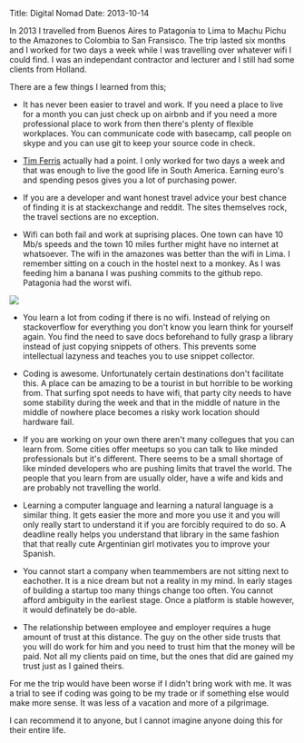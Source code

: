 Title: Digital Nomad
Date: 2013-10-14

In 2013 I travelled from Buenos Aires to Patagonia to Lima to Machu Pichu to the Amazones to Colombia to San Fransisco. The trip lasted six months and I worked for two days a week while I was travelling over whatever wifi I could find. I was an independant contractor and lecturer and I still had some clients from Holland.

There are a few things I learned from this;

- It has never been easier to travel and work. If you need a place to live for a month you can just check up on airbnb and if you need a more professional place to work from then there's plenty of flexible workplaces. You can communicate code with basecamp, call people on skype and you can use git to keep your source code in check.

- [Tim Ferris](fourhourworkweek.com) actually had a point. I only worked for two days a week and that was enough to live the good life in South America. Earning euro's and spending pesos gives you a lot of purchasing power.

- If you are a developer and want honest travel advice your best chance of finding it is at stackexchange and reddit. The sites themselves rock, the travel sections are no exception.

- Wifi can both fail and work at suprising places. One town can have 10 Mb/s speeds and the town 10 miles further might have no internet at whatsoever. The wifi in the amazones was better than the wifi in Lima. I remember sitting on a couch in the hostel next to a monkey. As I was feeding him a banana I was pushing commits to the github repo. Patagonia had the worst wifi.

![](/theme/images/digital-nomad.png)

- You learn a lot from coding if there is no wifi. Instead of relying on stackoverflow for everything you don't know you learn think for yourself again. You find the need to save docs beforehand to fully grasp a library instead of just copying snippets of others. This prevents some intellectual lazyness and teaches you to use snippet collector.

- Coding is awesome. Unfortunately certain destinations don't facilitate this. A place can be amazing to be a tourist in but horrible to be working from. That surfing spot needs to have wifi, that party city needs to have some stability during the week and that in the middle of nature in the middle of nowhere place becomes a risky work location should hardware fail.

- If you are working on your own there aren't many collegues that you can learn from. Some cities offer meetups so you can talk to like minded professionals but it's different. There seems to be a small shortage of like minded developers who are pushing limits that travel the world. The people that you learn from are usually older, have a wife and kids and are probably not travelling the world.

- Learning a computer language and learning a natural language is a similar thing. It gets easier the more and more you use it and you will only really start to understand it if you are forcibly required to do so. A deadline really helps you understand that library in the same fashion that that really cute Argentinian girl motivates you to improve your Spanish.

- You cannot start a company when teammembers are not sitting next to eachother. It is a nice dream but not a reality in my mind. In early stages of building a startup too many things change too often. You cannot afford ambiguity in the earliest stage. Once a platform is stable however, it would definately be do-able.

- The relationship between employee and employer requires a huge amount of trust at this distance. The guy on the other side trusts that you will do work for him and you need to trust him that the money will be paid. Not all my clients paid on time, but the ones that did are gained my trust just as I gained theirs.

For me the trip would have been worse if I didn't bring work with me. It was a trial to see if coding was going to be my trade or if something else would make more sense. It was less of a vacation and more of a pilgrimage.

I can recommend it to anyone, but I cannot imagine anyone doing this for their entire life.
